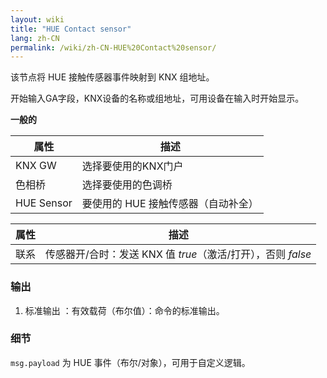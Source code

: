 ```yaml
---
layout: wiki
title: "HUE Contact sensor"
lang: zh-CN
permalink: /wiki/zh-CN-HUE%20Contact%20sensor/
---
```

该节点将 HUE 接触传感器事件映射到 KNX 组地址。

开始输入GA字段，KNX设备的名称或组地址，可用设备在输入时开始显示。

**一般的**

|属性|描述|
| - | - |
|KNX GW |选择要使用的KNX门户|
|色相桥|选择要使用的色调桥|
| HUE Sensor | 要使用的 HUE 接触传感器（自动补全） |

|属性|描述|
|-------- |------------------------------------------------------------------------------------------------------------------------------------------------------------------------------------- |
| 联系 | 传感器开/合时：发送 KNX 值 _true_（激活/打开），否则 _false_ |

### 输出

1. 标准输出
   ：有效载荷（布尔值）：命令的标准输出。

### 细节

`msg.payload` 为 HUE 事件（布尔/对象），可用于自定义逻辑。
